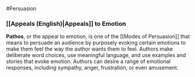 #Persuasion 

### [[Appeals (English)|Appeals]] to Emotion

**Pathos**, or the appeal to emotion, is one of the [[Modes of Persuasion]] that means to persuade an audience by purposely evoking certain emotions to make them feel the way the author wants them to feel. Authors make deliberate word choices, use meaningful language, and use examples and stories that evoke emotion. Authors can desire a range of emotional responses, including sympathy, anger, frustration, or even amusement.

